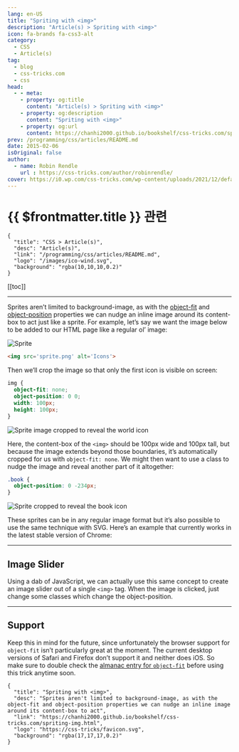```yaml
---
lang: en-US
title: "Spriting with <img>"
description: "Article(s) > Spriting with <img>"
icon: fa-brands fa-css3-alt
category:
  - CSS
  - Article(s)
tag:
  - blog
  - css-tricks.com
  - css
head:
  - - meta:
    - property: og:title
      content: "Article(s) > Spriting with <img>"
    - property: og:description
      content: "Spriting with <img>"
    - property: og:url
      content: https://chanhi2000.github.io/bookshelf/css-tricks.com/spriting-img.html
prev: /programming/css/articles/README.md
date: 2015-02-06
isOriginal: false
author:
  - name: Robin Rendle
    url : https://css-tricks.com/author/robinrendle/
cover: https://i0.wp.com/css-tricks.com/wp-content/uploads/2021/12/default-social-css-tricks.png
---
```


# {{ $frontmatter.title }} 관련

```component VPCard
{
  "title": "CSS > Article(s)",
  "desc": "Article(s)",
  "link": "/programming/css/articles/README.md",
  "logo": "/images/ico-wind.svg",
  "background": "rgba(10,10,10,0.2)"
}
```

[[toc]]

---

<SiteInfo
  name="Spriting with <img>"
  desc="Sprites aren't limited to background-image, as with the object-fit and object-position properties we can nudge an inline image around its content-box to act"
  url="https://css-tricks.com/spriting-img"
  logo="https://css-tricks/favicon.svg"
  preview="https://i0.wp.com/css-tricks.com/wp-content/uploads/2021/12/default-social-css-tricks.png"/>

Sprites aren’t limited to background-image, as with the [<FontIcon icon="iconfont icon-css-tricks"/>object-fit](https://css-tricks.com/almanac/properties/o/object-fit/) and [<FontIcon icon="iconfont icon-css-tricks"/>object-position](https://css-tricks.com/almanac/properties/o/object-position/) properties we can nudge an inline image around its content-box to act just like a sprite. For example, let’s say we want the image below to be added to our HTML page like a regular ol’ image:

![Sprite](https://i0.wp.com/css-tricks.com/wp-content/uploads/2015/02/sprite.png?ssl=1)

```html
<img src='sprite.png' alt='Icons'> 
```

Then we’ll crop the image so that only the first icon is visible on screen:

```css
img {
  object-fit: none;
  object-position: 0 0;
  width: 100px;
  height: 100px;
}
```

![Sprite image cropped to reveal the world icon](https://i0.wp.com/css-tricks.com/wp-content/uploads/2015/02/single-image.png?ssl=1)

Here, the content-box of the `<img>` should be 100px wide and 100px tall, but because the image extends beyond those boundaries, it’s automatically cropped for us with `object-fit: none`. We might then want to use a class to nudge the image and reveal another part of it altogether:

```css
.book {
  object-position: 0 -234px;
}
```

![Sprite cropped to reveal the book icon](https://i0.wp.com/css-tricks.com/wp-content/uploads/2015/02/book.png?ssl=1)

These sprites can be in any regular image format but it’s also possible to use the same technique with SVG. Here’s an example that currently works in the latest stable version of Chrome:

<CodePen
  user="robinrendle"
  slug-hash="jEGbpa"
  title="Sprites with object-position"
  :default-tab="['css','result']"
  :theme="$isDarkmode ? 'dark': 'light'"/>

---

## Image Slider

Using a dab of JavaScript, we can actually use this same concept to create an image slider out of a single `<img>` tag. When the image is clicked, just change some classes which change the object-position.

<CodePen
  user="robinrendle"
  slug-hash="RNLdNd"
  title="SVG sprite with object-position"
  :default-tab="['css','result']"
  :theme="$isDarkmode ? 'dark': 'light'"/>

---

## Support

Keep this in mind for the future, since unfortunately the browser support for `object-fit` isn’t particularly great at the moment. The current desktop versions of Safari and Firefox don’t support it and neither does iOS. So make sure to double check the [<FontIcon icon="fas fa-globe"/>almanac entry for `object-fit`](https://css-tricks.com/almanac/properties/o/object-fit/) before using this trick anytime soon.

<!-- TODO: add ARTICLE CARD -->
```component VPCard
{
  "title": "Spriting with <img>",
  "desc": "Sprites aren't limited to background-image, as with the object-fit and object-position properties we can nudge an inline image around its content-box to act",
  "link": "https://chanhi2000.github.io/bookshelf/css-tricks.com/spriting-img.html",
  "logo": "https://css-tricks/favicon.svg",
  "background": "rgba(17,17,17,0.2)"
}
```
